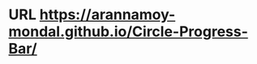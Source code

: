 # URL <a href="https://arannamoy-mondal.github.io/Circle-Progress-Bar/">https://arannamoy-mondal.github.io/Circle-Progress-Bar/</a>
